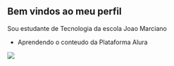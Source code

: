 ## Bem vindos ao meu perfil 

Sou estudante de Tecnologia da escola Joao Marciano

- Aprendendo o conteudo da Plataforma Alura

![](https://media1.tenor.com/m/wniVYQcigVoAAAAC/soccer-football.gif)
